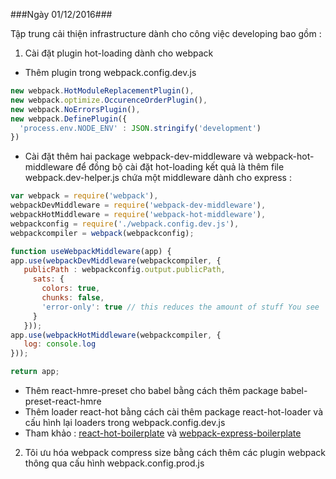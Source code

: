 ###Ngày 01/12/2016###

Tập trung cải thiện infrastructure dành cho công việc developing bao gồm :
 
1. Cài đặt plugin hot-loading dành cho webpack
 * Thêm plugin trong webpack.config.dev.js 
            
 ```javascript
 new webpack.HotModuleReplacementPlugin(),
 new webpack.optimize.OccurenceOrderPlugin(),
 new webpack.NoErrorsPlugin(),
 new webpack.DefinePlugin({
   'process.env.NODE_ENV' : JSON.stringify('development')
 })
```
 * Cài đặt thêm hai package webpack-dev-middleware và webpack-hot-middleware để đồng bộ cài đặt hot-loading 
 kết quả là thêm file webpack.dev-helper.js chứa một middleware dành cho express :
            
 ```javascript
 var webpack = require('webpack'),
 webpackDevMiddleware = require('webpack-dev-middleware'),
 webpackHotMiddleware = require('webpack-hot-middleware'),
 webpackconfig = require('./webpack.config.dev.js'),
 webpackcompiler = webpack(webpackconfig);

 function useWebpackMiddleware(app) {
 app.use(webpackDevMiddleware(webpackcompiler, {
    publicPath : webpackconfig.output.publicPath,
      sats: {
        colors: true,
        chunks: false,
        'error-only': true // this reduces the amount of stuff You see
      }
    }));
 app.use(webpackHotMiddleware(webpackcompiler, {
    log: console.log
 }));

 return app;
 ```
 * Thêm react-hmre-preset cho babel bằng cách thêm package babel-preset-react-hmre
 * Thêm loader react-hot bằng cách cài thêm package react-hot-loader và cấu hình lại loaders trong webpack.config.dev.js
 * Tham khảo : <a href="https://github.com/gaearon/react-hot-boilerplate">react-hot-boilerplate</a> và <a href="https://github.com/christianalfoni/webpack-express-boilerplate">webpack-express-boilerplate</a>

2. Tôi ưu hóa webpack compress size bằng cách thêm các plugin webpack thông qua cấu hình webpack.config.prod.js

